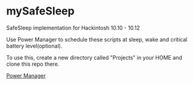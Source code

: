 # mySafeSleep
SafeSleep implementation for Hackintosh 10.10 - 10.12

Use Power Manager to schedule these scripts at sleep, wake and critical battery level(optional).

To use this, create a new directory called "Projects" in your HOME and clone this repo there.

[Power Manager](https://www.dssw.co.uk/powermanager/)
